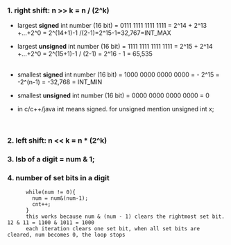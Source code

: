 ### 1. right shift: n >> k = n / (2^k)


 - largest **signed** int number (16 bit) = 0111 1111 1111 1111 =  2^14 + 2^13 +...+2^0 = 2^(14+1)-1 /(2-1)=2^15-1=32,767=INT_MAX<br>
 - largest **unsigned** int number (16 bit) = 1111 1111 1111 1111 = 2^15 + 2^14 +...+2^0 = 2^(15+1)-1 / (2-1) = 2^16 - 1 = 65,535<br><br>

 - smallest **signed** int number (16 bit) = 1000 0000 0000 0000 =  - 2^15 = -2^(n-1) = -32,768 = INT_MIN <br>
 - smallest **unsigned** int number (16 bit) = 0000 0000 0000 0000 = 0 <br>



 - in c/c++/java int means signed. for unsigned mention unsigned int x;

<br> 

### 2. left shift: n << k = n * (2^k)

### 3. lsb of a digit = num & 1;

### 4. number of set bits in a digit 

          while(num != 0){
            num = num&(num-1);
            cnt++;
          }
          this works because num & (num - 1) clears the rightmost set bit. 12 & 11 = 1100 & 1011 = 1000
          each iteration clears one set bit, when all set bits are cleared, num becomes 0, the loop stops 
